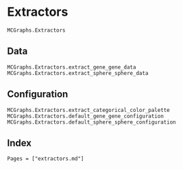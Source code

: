 # Extractors

```@docs
MCGraphs.Extractors
```

## Data

```@docs
MCGraphs.Extractors.extract_gene_gene_data
MCGraphs.Extractors.extract_sphere_sphere_data
```

## Configuration

```@docs
MCGraphs.Extractors.extract_categorical_color_palette
MCGraphs.Extractors.default_gene_gene_configuration
MCGraphs.Extractors.default_sphere_sphere_configuration
```

## Index

```@index
Pages = ["extractors.md"]
```
